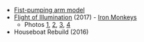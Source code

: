 
- [Fist-pumping arm model](https://www.dropbox.com/s/olwhbcf18vq4s9o/arm.mov?dl=0)
- [Flight of Illumination](http://www.ironmonkeyarts.org/flight-of-illumination.html) (2017) - [Iron Monkeys](http://www.ironmonkeyarts.org)
  - Photos [1](https://www.instagram.com/p/BYWok-kBa5G/?taken-by=ryscheng), [2](https://peripateticbone.files.wordpress.com/2017/09/dragonfly-at-flight-of-illumination-burning-man-2017.jpg?w=885&h=&zoom=2), [3](https://peripateticbone.files.wordpress.com/2017/09/dragonflies-in-flight-flight-of-illumination-burning-man-2017.jpg?w=885&h=&zoom=2), [4](https://peripateticbone.files.wordpress.com/2017/09/releasing-dragonflies-at-flight-of-illumination-burning-man-2017_edited-1.jpg?w=593&h=469)
- Houseboat Rebuild (2016)
